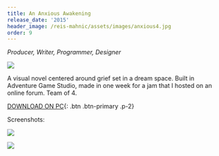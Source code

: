 ```yaml
---
title: An Anxious Awakening
release_date: '2015'
header_image: /reis-mahnic/assets/images/anxious4.jpg
order: 9
---
```

_Producer, Writer, Programmer, Designer_

![](/reis-mahnic/assets/images/anxious1.jpg)

A visual novel centered around grief set in a dream space. Built in Adventure Game Studio, made in one week for a jam that I hosted on an online forum. Team of 4.

[DOWNLOAD ON PC](https://www.adventuregamestudio.co.uk/site/games/game/1987/){: .btn .btn-primary .p-2}

Screenshots:

![](/reis-mahnic/assets/images/anxious2.jpg)

![](/reis-mahnic/assets/images/anxious3.jpg)
